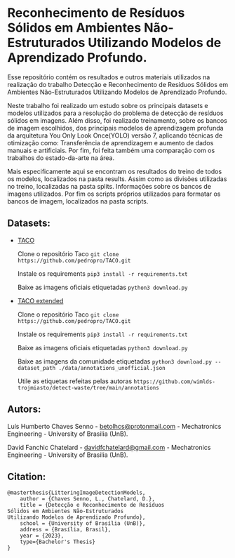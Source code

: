 # Reconhecimento de Resíduos Sólidos em Ambientes Não-Estruturados Utilizando Modelos de Aprendizado Profundo.
Esse repositório contém os resultados e outros materiais utilizados na realização do trabalho Detecção e Reconhecimento de Resíduos Sólidos em Ambientes Não-Estruturados Utilizando Modelos de Aprendizado Profundo.

Neste trabalho foi realizado um estudo sobre os principais datasets e modelos utilizados para a resolução do problema de detecção de resíduos sólidos em imagens. Além disso, foi realizado treinamento, sobre os bancos de imagem escolhidos, dos principais modelos de aprendizagem profunda da arquitetura You Only Look Once(YOLO) versão 7, aplicando técnicas de otimização como: Transferência de aprendizagem e aumento de dados manuais e artificiais. Por fim, foi feita também uma comparação com os trabalhos do estado-da-arte na área.

Mais especificamente aqui se encontram os resultados do treino de todos os modelos, localizados na pasta results. Assim como as divisões utilizadas no treino, localizadas na pasta splits. Informações sobre os bancos de imagens utilizados. Por fim os scripts próprios utilizados para formatar os bancos de imagem, localizados na pasta scripts.

## Datasets:

* [TACO](https://github.com/pedropro/TACO/tree/master)
  
    Clone o repositório Taco
        `git clone https://github.com/pedropro/TACO.git`
  
    Instale os requirements
        `pip3 install -r requirements.txt`
  
    Baixe as imagens oficiais etiquetadas
        `python3 download.py`

* [TACO extended](https://github.com/wimlds-trojmiasto/detect-waste/tree/main)
  
    Clone o repositório Taco
        `git clone https://github.com/pedropro/TACO.git`
  
    Instale os requirements
        `pip3 install -r requirements.txt`
  
    Baixe as imagens oficiais etiquetadas
        `python3 download.py`
  
    Baixe as imagens da comunidade etiquetadas
        `python3 download.py --dataset_path ./data/annotations_unofficial.json`
  
    Utile as etiquetas refeitas pelas autoras
        `https://github.com/wimlds-trojmiasto/detect-waste/tree/main/annotations`

## Autors: 

Luís Humberto Chaves Senno - betolhcs@protonmail.com - Mechatronics Engineering - University of Brasilia (UnB).

David Fanchic Chatelard - davidfchatelard@gmail.com - Mechatronics Engineering - University of Brasilia (UnB).

## Citation: 
```
@masterthesis{LitteringImageDetectionModels,
    author = {Chaves Senno, L., Chatelard, D.},
    title = {Detecção e Reconhecimento de Resíduos
Sólidos em Ambientes Não-Estruturados
Utilizando Modelos de Aprendizado Profundo},
    school = {University of Brasília (UnB)},
    address = {Brasília, Brasil},
    year = {2023},
    type={Bachelor's Thesis}
}
```
